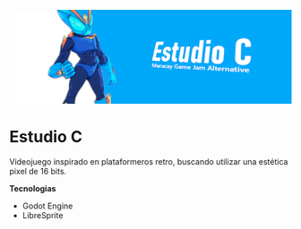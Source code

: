 ![Estudio C Banner](./docs/media/estudio_c_banner.png)

# Estudio C
Videojuego inspirado en plataformeros retro, buscando utilizar una estética pixel de 16 bits.

**Tecnologias**
- Godot Engine
- LibreSprite
